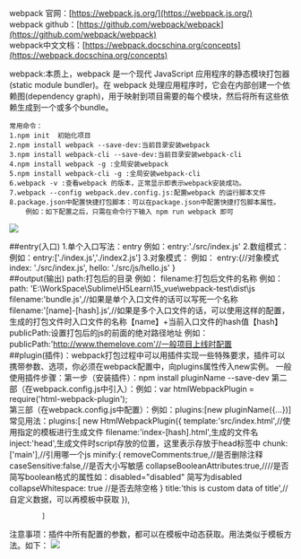 webpack 官网：[https://webpack.js.org/](https://webpack.js.org/)  
webpack github：[https://github.com/webpack/webpack](https://github.com/webpack/webpack)  
webpack中文文档：[https://webpack.docschina.org/concepts](https://webpack.docschina.org/concepts)

webpack:本质上，webpack 是一个现代 JavaScript 应用程序的静态模块打包器(static module bundler)。在 webpack 处理应用程序时，它会在内部创建一个依赖图(dependency graph)，用于映射到项目需要的每个模块，然后将所有这些依赖生成到一个或多个bundle。

	常用命令：
	1.npm init  初始化项目
	2.npm install webpack --save-dev:当前目录安装webpack
	3.npm install webpack-cli --save-dev:当前目录安装webpack-cli
	4.npm install webpack -g :全局安装webpack
	5.npm install webpack-cli -g :全局安装webpack-cli
	6.webpack -v :查看webpack 的版本，正常显示即表示webpack安装成功。
	7.webpack --config webpack.dev.config.js:配置webpack 的运行脚本文件
	8.package.json中配置快捷打包脚本：可以在package.json中配置快捷打包脚本属性。
		例如：如下配置之后，只需在命令行下输入 npm run webpack 即可
![](https://i.imgur.com/l46JFrs.png)

##entry(入口)
	1.单个入口写法：entry
		例如：entry:'./src/index.js'
	2.数组模式：
		例如：entry:['./index.js','./index2.js'] 
	3.对象模式：
		例如：    entry:{//对象模式
      				index:  './src/index.js',
      				hello: './src/js/hello.js'
    			 }  
##output(输出) 
	path:打包后的目录 
		例如：
	filename:打包后文件的名称
		例如： path: 'E:\\WorkSpace\\Sublime\\H5Learn\\15_vue\\webpack-test\\dist\\js
		filename:'bundle.js',//如果是单个入口文件的话可以写死一个名称 
		filename:'[name]-[hash].js',//如果是多个入口文件的话，可以使用这样的配置，生成的打包文件时入口文件的名称【name】+当前入口文件的hash值【hash】
	publicPath:设置打包后的js的前面的绝对路径地址 
		例如：publicPath:'http://www.themelove.com'//一般项目上线时配置  
##plugin(插件)：webpack打包过程中可以用插件实现一些特殊要求，插件可以携带参数、选项，你必须在webpack配置中，向plugins属性传入new实例。 
	一般使用插件步骤：第一步（安装插件）：npm install pluginName --save-dev 
					第二部（在webpack.config.js中引入）：例如：var htmlWebpackPlugin = require('html-webpack-plugin');  
					第三部（在webpack.config.js中配置）：例如：plugins:[new pluginName({...})]
	常见用法：plugins:[
				new HtmlWebpackPlugin({
					template:'src/index.html',//使用指定的模板进行生成文件
					filename:'index-[hash].html',生成的文件名
					inject:'head',生成文件时script存放的位置，这里表示存放于head标签中
					chunk:['main'],//引用哪一个js
					minify:{
						removeComments:true,//是否删除注释
						caseSensitive:false,//是否大小写敏感
						collapseBooleanAttributes:true,////是否简写boolean格式的属性如：disabled="disabled" 简写为disabled  
						collapseWhitespace: true //是否去除空格
					}
					title:'this is custom data of title',//自定义数据，可以再模板中获取
				}),

			] 
注意事项：插件中所有配置的参数，都可以在模板中动态获取。用法类似于模板方法。如下： 
![](https://i.imgur.com/dZntGtO.png)